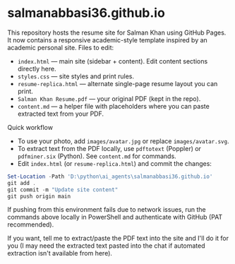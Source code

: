 # salmanabbasi36.github.io


This repository hosts the resume site for Salman Khan using GitHub Pages. It now contains a responsive academic-style template inspired by an academic personal site. Files to edit:

- `index.html` — main site (sidebar + content). Edit content sections directly here.
- `styles.css` — site styles and print rules.
- `resume-replica.html` — alternate single-page resume layout you can print.
- `Salman Khan Resume.pdf` — your original PDF (kept in the repo).
- `content.md` — a helper file with placeholders where you can paste extracted text from your PDF.

Quick workflow
- To use your photo, add `images/avatar.jpg` or replace `images/avatar.svg`.
- To extract text from the PDF locally, use `pdftotext` (Poppler) or `pdfminer.six` (Python). See `content.md` for commands.
- Edit `index.html` (or `resume-replica.html`) and commit the changes:

```powershell
Set-Location -Path 'D:\python\ai_agents\salmanabbasi36.github.io'
git add .
git commit -m "Update site content"
git push origin main
```

If pushing from this environment fails due to network issues, run the commands above locally in PowerShell and authenticate with GitHub (PAT recommended).

If you want, tell me to extract/paste the PDF text into the site and I'll do it for you (I may need the extracted text pasted into the chat if automated extraction isn't available from here).
